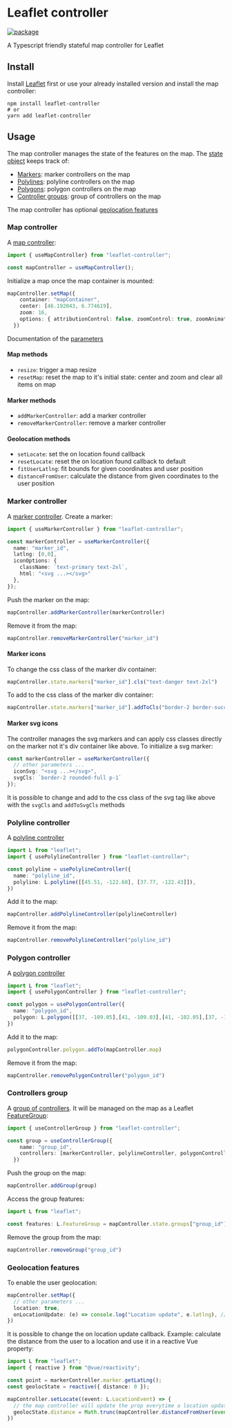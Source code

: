 # Leaflet controller

[![package](https://img.shields.io/npm/v/leaflet-controller)](https://www.npmjs.com/package/leaflet-controller)

A Typescript friendly stateful map controller for Leaflet

## Install

Install [Leaflet](https://leafletjs.com/) first or use your already installed version
and install the map controller:

```
npm install leaflet-controller
# or
yarn add leaflet-controller
```

## Usage

The map controller manages the state of the features on the map. The 
[state object](docs/interfaces/interfaces.LeafletControllerState.md) keeps
track of:

- [Markers](#marker-controller): marker controllers on the map
- [Polylines](#polyline-controller): polyline controllers on the map
- [Polygons](#polygon-controller): polygon controllers on the map
- [Controller groups](#controllers-group): group of controllers on the map

The map controller has optional [geolocation features](#geolocation-features)

### Map controller

A [map controller](docs/interfaces/interfaces.MapController.md):

```typescript
import { useMapController} from "leaflet-controller";

const mapController = useMapController();
```

Initialize a map once the map container is mounted:

```typescript
mapController.setMap({
    container: "mapContainer",
    center: [46.192043, 6.774619],
    zoom: 16,
    options: { attributionControl: false, zoomControl: true, zoomAnimation: false },
  })
```

Documentation of the [parameters](docs/interfaces/interfaces.SetMapParams.md)

#### Map methods

- `resize`: trigger a map resize
- `resetMap`: reset the map to it's initial state: center and zoom and clear all items on map

#### Marker methods

- `addMarkerController`: add a marker controller
- `removeMarkerController`: remove a marker controller

#### Geolocation methods

- `setLocate`: set the on location found callback
- `resetLocate`: reset the on location found callback to default
- `fitUserLatlng`: fit bounds for given coordinates and user position
- `distanceFromUser`: calculate the distance from given coordinates to the user position

### Marker controller

A [marker controller](docs/interfaces/interfaces.MarkerController.md). Create a marker:

```typescript
import { useMarkerController } from "leaflet-controller";

const markerController = useMarkerController({
  name: "marker_id",
  latlng: [0,0],
  iconOptions: {
    className: `text-primary text-2xl`,
    html: "<svg ...></svg>"
  },
});
```

Push the marker on the map:

```typescript
mapController.addMarkerController(markerController)
```

Remove it from the map:

```typescript
mapController.removeMarkerController("marker_id")
```

#### Marker icons

To change the css class of the marker div container:

```typescript
mapController.state.markers["marker_id"].cls("text-danger text-2xl")
```

To add to the css class of the marker div container:

```typescript
mapController.state.markers["marker_id"].addToCls("border-2 border-success p-1")
```

#### Marker svg icons

The controller manages the svg markers and can apply css classes directly on the
marker not it's div container like above. To initialize a svg marker:

```typescript
const markerController = useMarkerController({
  // other parameters ...
  iconSvg: "<svg ...></svg>",
  svgCls: `border-2 rounded-full p-1`
});
```

It is possible to change and add to the css class of the svg tag like above
with the `svgCls` and `addToSvgCls` methods

### Polyline controller

A [polyline controller](docs/interfaces/interfaces.PolylineController.md)

```typescript
import L from "leaflet";
import { usePolylineController } from "leaflet-controller";

const polyline = usePolylineController({
  name: "polyline_id",
  polyline: L.polyline([[45.51, -122.68], [37.77, -122.43]]),
})
```

Add it to the map:

```typescript
mapController.addPolylineController(polylineController)
```

Remove it from the map:

```typescript
mapController.removePolylineController("polyline_id")
```

### Polygon controller

A [polygon controller](docs/interfaces/interfaces.PolygonController.md)

```typescript
import L from "leaflet";
import { usePolygonController } from "leaflet-controller";

const polygon = usePolygonController({
  name: "polygon_id",
  polygon: L.polygon([[37, -109.05],[41, -109.03],[41, -102.05],[37, -102.04]]),
})
```

Add it to the map:

```typescript
polygonController.polygon.addTo(mapController.map)
```

Remove it from the map:

```typescript
mapController.removePolygonController("polygon_id")
```

### Controllers group

A [group of controllers](docs/interfaces/interfaces.ControllerGroup.md). It will be managed on the map
as a Leaflet [FeatureGroup](https://leafletjs.com/reference.html#featuregroup):

```typescript
import { useControllerGroup } from "leaflet-controller";

const group = useControllerGroup({
    name: "group_id",
    controllers: [markerController, polylineController, polygonController]
  })
```

Push the group on the map:

```typescript
mapController.addGroup(group)
```

Access the group features:

```typescript
import L from "leaflet";

const features: L.FeatureGroup = mapController.state.groups["group_id"].features
```

Remove the group from the map:

```typescript
mapController.removeGroup("group_id")
```

### Geolocation features

To enable the user geolocation:

```typescript
mapController.setMap({
  // other parameters ...
  location: true,
  onLocationUpdate: (e) => console.log("Location update", e.latlng), // optional
})
```

It is possible to change the on location update callback. Example: calculate the distance
from the user to a location and use it in a reactive Vue property:

```typescript
import L from "leaflet";
import { reactive } from "@vue/reactivity";

const point = markerController.marker.getLatLng();
const geolocState = reactive({ distance: 0 });

mapController.setLocate((event: L.LocationEvent) => {
  // the map controller will update the prop everytime a location update occurs
  geolocState.distance = Math.trunc(mapController.distanceFromUser(event.latlng))
})
```


